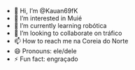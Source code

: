 - 👋 Hi, I’m @Kauan69fK
- 👀 I’m interested in Muié 
- 🌱 I’m currently learning robótica 
- 💞️ I’m looking to collaborate on tráfico 
- 📫 How to reach me na Coreia do Norte 
- 😄 Pronouns: ele/dele
- ⚡ Fun fact: engraçado 

<!---
Kauan69fK/Kauan69fK is a ✨ special ✨ repository because its `README.md` (this file) appears on your GitHub profile.
You can click the Preview link to take a look at your changes.
--->
